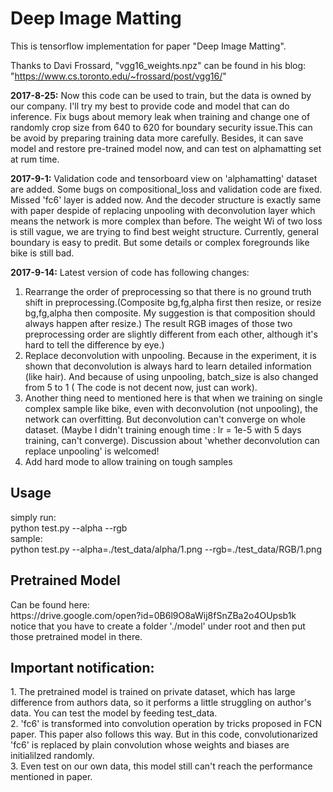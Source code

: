 # Deep Image Matting
This is tensorflow implementation for paper "Deep Image Matting".

Thanks to Davi Frossard, "vgg16_weights.npz" can be found in his blog:
"https://www.cs.toronto.edu/~frossard/post/vgg16/"

**2017-8-25:**
Now this code can be used to train, but the data is owned by our company. I'll try my best to provide code and model that can do inference. Fix bugs about memory leak when training and change one of randomly crop size from 640 to 620 for boundary security issue.This can be avoid by preparing training data more carefully. Besides, it can save model and restore pre-trained model now, and can test on alphamatting set at rum time.

**2017-9-1:**
Validation code and tensorboard view on 'alphamatting' dataset are added. Some bugs on compositional_loss and validation code are  fixed. Missed 'fc6' layer is added now. And the decoder structure is exactly same with paper despide of replacing unpooling with deconvolution layer which means the network is more complex than before. The weight Wi of two loss is still vague, we are trying to find best weight structure. Currently, general boundary is easy to predit. But some details or complex foregrounds like bike is still bad. 

**2017-9-14:**
Latest version of code has following changes:    
1. Rearrange the order of preprocessing so that there is no ground truth shift in preprocessing.(Composite bg,fg,alpha first then resize, or resize bg,fg,alpha then composite. My suggestion is that composition should always happen after resize.) The result RGB images of those two preprocessing order are slightly different from each other, although it's hard to tell the difference by eye.)       
2. Replace deconvolution with unpooling. Because in the experiment, it is shown that deconvolution is always hard to learn detailed information (like hair). And because of using unpooling, batch_size is also changed from 5 to 1 ( The code is not decent now, just can work).    
3. Another thing need to mentioned here is that when we training on single complex sample like bike, even with deconvolution (not unpooling), the network can overfitting. But deconvolution can't converge on whole dataset. (Maybe I didn't training enough time : lr = 1e-5 with 5 days training, can't converge). Discussion about 'whether deconvolution can replace unpooling' is welcomed!
4. Add hard mode to allow training on tough samples

<h2>Usage</h2>
simply run:<br />
python test.py --alpha --rgb<br /> 
sample:<br />
python test.py --alpha=./test_data/alpha/1.png --rgb=./test_data/RGB/1.png<br />

<h2>Pretrained Model</h2>
Can be found here:<br />
https://drive.google.com/open?id=0B6l9O8aWij8fSnZBa2o4OUpsb1k <br />
notice that you have to create a folder './model' under root and then put those pretrained model in there.<br />

<h2>Important notification:</h2>
1. The pretrained model is trained on private dataset, which has large difference from authors data, so it performs a little struggling on author's data. You can test the model by feeding test_data.<br />
2. 'fc6' is transformed into convolution operation by tricks proposed in FCN paper. This paper also follows this way. But in this code, convolutionarized 'fc6' is replaced by plain convolution whose weights and biases are initialilzed randomly.<br />
3. Even test on our own data, this model still can't reach the performance mentioned in paper.<br />
